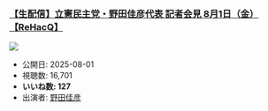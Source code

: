 ### [【生配信】立憲民主党・野田佳彦代表 記者会見 8月1日（金）【ReHacQ】](https://www.youtube.com/watch?v=Jt4GQsWhC4E)
[![](https://img.youtube.com/vi/Jt4GQsWhC4E/sddefault.jpg)](https://www.youtube.com/watch?v=Jt4GQsWhC4E)
-   公開日: 2025-08-01
-   視聴数: 16,701
-   **いいね数: 127**
-   出演者: [野田佳彦](/rehacq_fan/people/野田佳彦 "wikilink")
